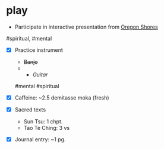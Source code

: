 # play

- Participate in interactive presentation from [Oregon Shores](http://www.oregonshores.org/)

\#spiritual, \#mental

- [x] Practice instrument
  - ~~Banjo~~
  - - *Guitar*

  \#mental \#spiritual

- [x] Caffeine: ~2.5 demitasse moka (fresh)
- [x] Sacred texts
  - Sun Tsu: 1 chpt.
  - Tao Te Ching: 3 vs
- [x] Journal entry: ~1 pg.
